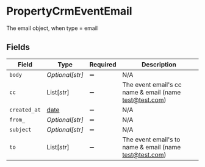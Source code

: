 # PropertyCrmEventEmail

The email object, when type = email


## Fields

| Field                                                                | Type                                                                 | Required                                                             | Description                                                          |
| -------------------------------------------------------------------- | -------------------------------------------------------------------- | -------------------------------------------------------------------- | -------------------------------------------------------------------- |
| `body`                                                               | *Optional[str]*                                                      | :heavy_minus_sign:                                                   | N/A                                                                  |
| `cc`                                                                 | List[*str*]                                                          | :heavy_minus_sign:                                                   | The event email's cc name & email (name <test@test.com>)             |
| `created_at`                                                         | [date](https://docs.python.org/3/library/datetime.html#date-objects) | :heavy_minus_sign:                                                   | N/A                                                                  |
| `from_`                                                              | *Optional[str]*                                                      | :heavy_minus_sign:                                                   | N/A                                                                  |
| `subject`                                                            | *Optional[str]*                                                      | :heavy_minus_sign:                                                   | N/A                                                                  |
| `to`                                                                 | List[*str*]                                                          | :heavy_minus_sign:                                                   | The event email's to name & email (name <test@test.com>)             |